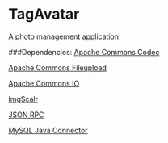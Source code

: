 TagAvatar
=========

A photo management application


###Dependencies:
[Apache Commons Codec]('http://commons.apache.org/codec/')

[Apache Commons Fileupload](http://commons.apache.org/fileupload/download_fileupload.cgi)

[Apache Commons IO](http://commons.apache.org/io/)

[ImgScalr](http://www.thebuzzmedia.com/software/imgscalr-java-image-scaling-library/)

[JSON RPC](http://viralpatel.net/blogs/download/json/json-rpc-1.0.jar)

[MySQL Java Connector](http://dev.mysql.com/downloads/connector/j/)
